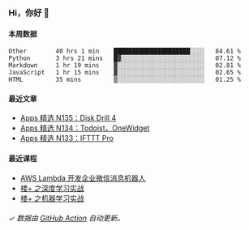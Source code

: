 ### Hi，你好 👋

#### 本周数据

<!--START_SECTION:waka-->
```text
Other        40 hrs 1 min    █████████████████████░░░░   84.61 % 
Python       3 hrs 21 mins   █▓░░░░░░░░░░░░░░░░░░░░░░░   07.12 % 
Markdown     1 hr 19 mins    ▓░░░░░░░░░░░░░░░░░░░░░░░░   02.81 % 
JavaScript   1 hr 15 mins    ▓░░░░░░░░░░░░░░░░░░░░░░░░   02.65 % 
HTML         35 mins         ▒░░░░░░░░░░░░░░░░░░░░░░░░   01.25 % 
```
<!--END_SECTION:waka-->

#### 最近文章

<!-- BLOG:START -->
- [Apps 精选 N135：Disk Drill 4](http://huhuhang.com/post/product-hunt/product-hunt-n135)
- [Apps 精选 N134：Todoist，OneWidget](http://huhuhang.com/post/product-hunt/product-hunt-n134)
- [Apps 精选 N133：IFTTT Pro](http://huhuhang.com/post/product-hunt/product-hunt-n133)
<!-- BLOG:END -->

#### 最近课程

<!-- SYL:START -->
- [AWS Lambda 开发企业微信消息机器人](https://lanqiao.cn/courses/2868)
- [楼+ 之深度学习实战](https://lanqiao.cn/courses/2617)
- [楼+ 之机器学习实战](https://lanqiao.cn/courses/2616)
<!-- SYL:END -->

###### ✓ 数据由 [GitHub Action](https://github.com/huhuhang/huhuhang/actions) 自动更新。
